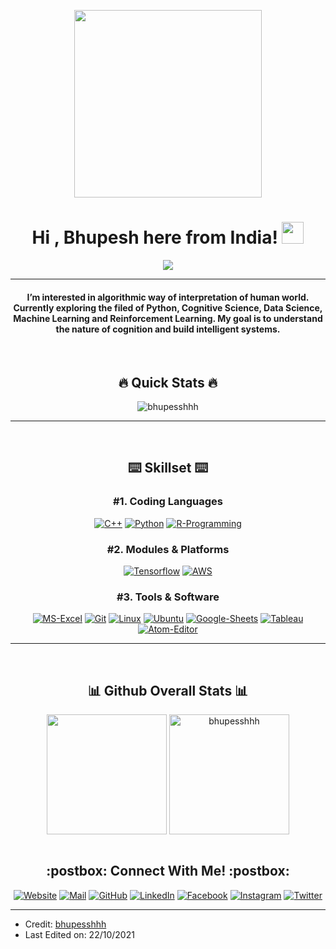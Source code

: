 <p align="center">
  <img width="300" height="300" src="https://i.imgur.com/CPl2MTJ.jpeg">
</p>

<h1 align="center">Hi , Bhupesh here from India! <img src="https://media.giphy.com/media/hvRJCLFzcasrR4ia7z/giphy.gif" width="35"></h1>
<p align="center">
  <a href="https://github.com/DenverCoder1/readme-typing-svg"><img src="https://readme-typing-svg.herokuapp.com?color=%232B74B8&lines=Aspiring+Philosopher;Cognitive+Science+Student;DS%20|%20AI%20|%20ML%20Enthusiast;Let's%20Learn%20Together&center=true&width=500&height=50"></a>
</p>

<hr/>
<h4 align="center">I’m interested in algorithmic way of interpretation of human world. Currently exploring the filed of Python, Cognitive Science, Data Science, Machine Learning and Reinforcement Learning. My goal is to understand the nature of cognition and build intelligent systems. 
</h4>
<br>

<h2 align="center"> 🔥 Quick Stats 🔥 </h2>
<p align="center"><img src="https://github-readme-streak-stats.herokuapp.com?user=bhupesshhh&theme=prussian&hide_border=true&date_format=j%20M%5B%20Y%5D" alt="bhupesshhh"  /></p>
<hr/>
<br>
<h2 align="center"> ⌨️ Skillset ⌨️ </h2>

<h3 align="center"> #1. Coding Languages </h3> 
<p align="center">
  <a href=""><img src="https://img.icons8.com/ios-filled/40/ffffff/c-plus-plus-logo.png" alt="C++"/></a>
	<a href=""><img src="https://img.icons8.com/ios-filled/40/ffffff/python.png" alt="Python"/></a>
	<a href=""><img src="https://img.icons8.com/ios-filled/40/ffffff/r.png" alt="R-Programming"/></a>
</p>

<h3 align="center"> #2. Modules & Platforms </h3> 
<p align="center">
  <a href=""><img src="https://img.icons8.com/color/40/ffffff/tensorflow.png" alt="Tensorflow"/></a>
	<a href=""><img src="https://img.icons8.com/material/40/ffffff/amazon-web-services.png" alt="AWS"/></a>
</p>

<h3 align="center"> #3. Tools & Software </h3> 
<p align="center">
  <a href=""><img src="https://img.icons8.com/ios-filled/40/ffffff/ms-excel.png" alt="MS-Excel"/></a>
	<a href=""><img src="https://img.icons8.com/ios-filled/40/ffffff/git.png" alt="Git"/></a>
	<a href=""><img src="https://img.icons8.com/ios-filled/40/ffffff/linux.png" alt="Linux"/></a>
	<a href=""><img src="https://img.icons8.com/ios-filled/40/ffffff/ubuntu.png" alt="Ubuntu"/></a>
	<a href=""><img src="https://img.icons8.com/ios-filled/40/ffffff/google-sheets.png" alt="Google-Sheets"/></a>
	<a href=""><img src="https://img.icons8.com/ios-filled/40/ffffff/tableau-software.png" alt="Tableau"/></a>
	<a href=""><img src="https://img.icons8.com/ios-filled/40/ffffff/atom-editor.png" alt="Atom-Editor"/></a>
</p>
<hr/>
<br>

<h2 align="center"> 📊 Github Overall Stats 📊 </h2>
<div align="center">
<a href="https://github.com/anuraghazra/github-readme-stats">
  <img align="center" src="https://github-readme-stats.vercel.app/api?username=bhupesshhh&show_icons=true&count_private=true&theme=prussian" height="192px"/></a>
</a>
<a href="https://github.com/anuraghazra/convoychat">
  <img align="center" src="https://github-readme-stats.vercel.app/api/top-langs?username=bhupesshhh&show_icons=true&locale=en&layout=compact&theme=prussian" alt="bhupesshhh" height="192px"/>
</a>
</div>
<br>

<h2 align="center"> :postbox: Connect With Me! :postbox: </h2>
<p align="center">
  <a href="bhupesshhh.github.io/"><img src="https://img.icons8.com/ios-filled/26/ffffff/adventures.png" alt="Website"/></a>
	<a href="mailto:bhupesshhh@gmail.com"><img src="https://img.icons8.com/ios-filled/26/ffffff/filled-message.png" alt="Mail"/></a>
	<a href="https://github.com/bhupesshhh"><img src="https://img.icons8.com/ios-filled/26/ffffff/github.png" alt="GitHub"/></a>
	<a href="https://linkedin.com/in/bhupessshhh/"><img src="https://img.icons8.com/ios-filled/26/ffffff/linkedin.png" alt="LinkedIn"/></a>
	<a href="https://www.facebook.com/bhupesshhh"><img src="https://img.icons8.com/ios-filled/26/ffffff/facebook-new.png" alt="Facebook"/></a>
	<a href="https://instagram.com/bhupesshhh"><img src="https://img.icons8.com/ios-filled/26/ffffff/instagram.png" alt="Instagram"/></a>
  <a href="https://twitter.com/bhupesshhh"><img src="https://img.icons8.com/ios-filled/26/ffffff/twitter.png" alt="Twitter"/></a>
</p>
<hr/>

* Credit: [bhupesshhh](https://github.com/bhupesshhh)
* Last Edited on: 22/10/2021
